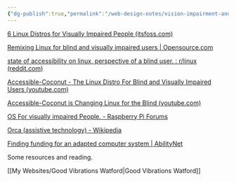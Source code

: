 ```yaml
---
{"dg-publish":true,"permalink":"/web-design-notes/vision-impairment-and-accessible-linux-distros/"}
---
```


[6 Linux Distros for Visually Impaired People (itsfoss.com)](https://itsfoss.com/visual-impaired-linux/)

[Remixing Linux for blind and visually impaired users | Opensource.com](https://opensource.com/article/22/9/linux-visually-impaired-users)

[state of accessibility on linux, perspective of a blind user. : r/linux (reddit.com)](https://www.reddit.com/r/linux/comments/s3vvot/state_of_accessibility_on_linux_perspective_of_a/)

[Accessible-Coconut - The Linux Distro For Blind and Visually Impaired Users (youtube.com)](https://www.youtube.com/watch?v=dwqg0V5806k)

[Accessible-Coconut is Changing Linux for the Blind (youtube.com)](https://www.youtube.com/watch?v=MESBW0Dbp0c)

[OS For visually impaired People. - Raspberry Pi Forums](https://forums.raspberrypi.com/viewtopic.php?t=355191)

[Orca (assistive technology) - Wikipedia](https://en.wikipedia.org/wiki/Orca_(assistive_technology))

[Finding funding for an adapted computer system | AbilityNet](https://abilitynet.org.uk/factsheets/finding-funding-adapted-computer-system#:~:text=The%20Janki%20Saye%20Foundation%20provides,grant%20application%20form%20by%20email.)


Some resources and reading.

[[My Websites/Good Vibrations Watford\|Good Vibrations Watford]]